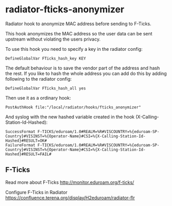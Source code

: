radiator-fticks-anonymizer
==========================

Radiator hook to anonymize MAC address before sending to F-Ticks.

This hook anonymizes the MAC address so the user data can be sent upstream  without violating the users privacy.

To use this hook you need to specify a key in the radiator config:

	DefineGlobalVar FTicks_hash_key KEY

The default behaviour is to save the vendor part of the address and hash the rest.
If you like to hash the whole address you can add do this by adding following to the radiator config:
	
	DefineGlobalVar FTicks_hash_all yes

Then use it as a ordinary hook:

	PostAuthHook file:"/local/radiator/hooks/fticks_anonymizer"

And syslog with the new hashed variable created in the hook (X-Calling-Station-Id-Hashed):

	SuccessFormat F-TICKS/eduroam/1.0#REALM=%R#VISCOUNTRY=%{eduroam-SP-Country}#VISINST=%{Operator-Name}#CSI=%{X-Calling-Station-Id-Hashed}#RESULT=OK#
	FailureFormat F-TICKS/eduroam/1.0#REALM=%R#VISCOUNTRY=%{eduroam-SP-Country}#VISINST=%{Operator-Name}#CSI=%{X-Calling-Station-Id-Hashed}#RESULT=FAIL#

F-Ticks
-------
Read more about F-Ticks
http://monitor.eduroam.org/f-ticks/

Configure F-Ticks in Radiator
https://confluence.terena.org/display/H2eduroam/radiator-flr

